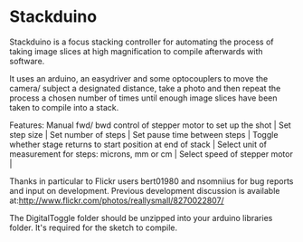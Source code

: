 Stackduino
==========
Stackduino is a focus stacking controller for automating the process of taking image slices at high magnification to compile afterwards with software.

It uses an arduino, an easydriver and some optocouplers to move the camera/ subject a designated distance, take a photo and then repeat the process a chosen number of times until enough image slices have been taken to compile into a stack.

Features:
Manual fwd/ bwd control of stepper motor to set up the shot |
Set step size |
Set number of steps |
Set pause time between steps |
Toggle whether stage returns to start position at end of stack |
Select unit of measurement for steps: microns, mm or cm |
Select speed of stepper motor |

Thanks in particular to Flickr users bert01980 and nsomniius for bug reports and input on development.
Previous development discussion is available at:http://www.flickr.com/photos/reallysmall/8270022807/

The DigitalToggle folder should be unzipped into your arduino libraries folder. It's required for the sketch to compile.

